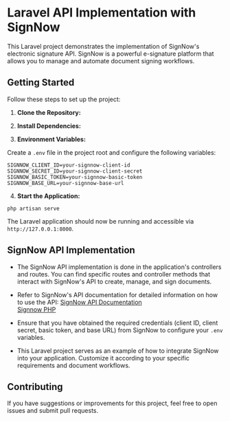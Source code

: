 # Laravel API Implementation with SignNow

This Laravel project demonstrates the implementation of SignNow's electronic signature API. SignNow is a powerful e-signature platform that allows you to manage and automate document signing workflows.

## Getting Started

Follow these steps to set up the project:

1. **Clone the Repository:**

2. **Install Dependencies:**

3. **Environment Variables:**

Create a `.env` file in the project root and configure the following variables:

`SIGNNOW_CLIENT_ID=your-signnow-client-id` <br>
`SIGNNOW_SECRET_ID=your-signnow-client-secret` <br>
`SIGNNOW_BASIC_TOKEN=your-signnow-basic-token`<br>
`SIGNNOW_BASE_URL=your-signnow-base-url` <br>

4. **Start the Application:**

`php artisan serve`


The Laravel application should now be running and accessible via `http://127.0.0.1:8000`.

## SignNow API Implementation

- The SignNow API implementation is done in the application's controllers and routes. You can find specific routes and controller methods that interact with SignNow's API to create, manage, and sign documents.

- Refer to SignNow's API documentation for detailed information on how to use the API: [SignNow API Documentation](https://docs.signnow.com/docs/signnow/YXBpOjQwMDY0MDM3-api-reference) <br> [Signnow PHP](https://github.com/signnow/SignNowPHPSDK)

- Ensure that you have obtained the required credentials (client ID, client secret, basic token, and base URL) from SignNow to configure your `.env` variables.

- This Laravel project serves as an example of how to integrate SignNow into your application. Customize it according to your specific requirements and document workflows.

## Contributing

If you have suggestions or improvements for this project, feel free to open issues and submit pull requests.




   

